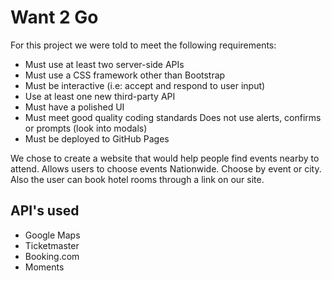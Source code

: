 # Want 2 Go


For this project we were told to meet the following requirements:

- Must use at least two server-side APIs
- Must use a CSS framework other than Bootstrap
- Must be interactive (i.e: accept and respond to user input)
- Use at least one new third-party API
- Must have a polished UI
- Must meet good quality coding standards
  Does not use alerts, confirms or prompts (look into modals)
- Must be deployed to GitHub Pages

We chose to create a website that would help people find events nearby to attend. 
Allows users to choose events Nationwide.
Choose by event or city. Also the user can book hotel rooms through a link on our site.

## API's used

- Google Maps
- Ticketmaster
- Booking.com
- Moments
